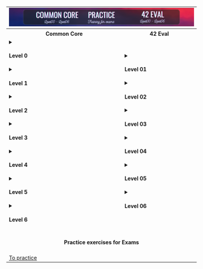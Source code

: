 <table>

  <!-- Ligne 1 : Image en haut sur 2 colonnes -->
  <tr>
    <td colspan="2" style="text-align: center;">
      <img src="images/42.png" alt="42" style="border: none;">
    </td>
  </tr>
  <!-- Ligne 2 : Titres des colonnes -->
  <tr>
    <th style="text-align: center;">Common Core</th>
    <th style="text-align: center;">42 Eval</th>
  </tr>
  <tr>
<!-- Colonne de gauche : Common Core (liens ) -->
<td>
  <details>
    <summary><h4>Level 0</h4></summary>
    <a href="https://github.com/MatthieuGillieron/libft">libft</a>
  </details>

  <details>
    <summary><h4>Level 1</h4></summary>
    <a href="https://github.com/MatthieuGillieron/ft_printf">ft_printf</a> &nbsp;
    <a href="https://github.com/MatthieuGillieron/get_next_line">get_next_line</a> &nbsp;
    <a href="https://github.com/MatthieuGillieron/born2beroot">born2beroot</a>
  </details>

  <details>
    <summary><h4>Level 2</h4></summary>
    <a href="https://github.com/MatthieuGillieron/so_long">so_long</a> &nbsp;
    <a href="https://github.com/MatthieuGillieron/minitalk">minitalk</a> &nbsp;
    <a href="https://github.com/MatthieuGillieron/push_swap">push_swap</a>
  </details>

  <details>
    <summary><h4>Level 3</h4></summary>
    <a href="https://github.com/MatthieuGillieron/minishell">minishell</a> &nbsp;
    <a href="https://github.com/MatthieuGillieron/philosophers">philosophers</a>
  </details>

  <details>
    <summary><h4>Level 4</h4></summary>
    <a href="https://github.com/MatthieuGillieron/cub3d">cub3d</a> &nbsp;
    <a href="https://github.com/MatthieuGillieron/netpractice">netpractice</a> &nbsp;
    <a href="https://github.com/MatthieuGillieron/cpp">cpp00-04</a>
  </details>

  <details>
    <summary><h4>Level 5</h4></summary>
    <a href="https://github.com/MatthieuGillieron/so_long">soon</a> &nbsp;
    <a href="https://github.com/MatthieuGillieron/minitalk">soon</a> &nbsp;
    <a href="https://github.com/MatthieuGillieron/push_swap">soon</a>
  </details>

  <details>
    <summary><h4>Level 6</h4></summary>
    <a href="https://github.com/MatthieuGillieron/so_long">soon</a> &nbsp;
    <a href="https://github.com/MatthieuGillieron/push_swap">soon</a>
  </details>
</td>
    <!-- Colonne de droite : 42 Eval (menus Level) -->
    <td>
      <details>
        <summary><h4>Level 01</h4></summary>
        <a href="42eval/ng_1_born2beroot.pdf">born2beroot</a> &nbsp;
		<a href="42eval/ng_1_get_next_line.pdf">get_next_line</a> &nbsp;
		<a href="42eval/ng_1_ft_printf.pdf">ft_printf</a>
      </details>
      <details>
        <summary><h4>Level 02</h4></summary>
        <a href="42eval/ng_2_push_swap.pdf">push_swap</a> &nbsp;
		<a href="42eval/ng_2_so_long.pdf">so_long</a> &nbsp;
		<a href="42eval/ng_2_minitalk.pdf">minitalk</a> &nbsp;
		<a href="42eval/ng_2_pipex.pdf">pipex</a> &nbsp;
		<a href="42eval/ng_2_fdf.pdf">fdf</a> &nbsp; 
		<a href="42eval/ng_2_so_long.pdf">so_long</a>
      </details>
      <details>
        <summary><h4>Level 03</h4></summary>
        <a href="42eval/ng_3_minishell.pdf">minishell</a> &nbsp;
	<a href="42eval/ng_4_philosophers.pdf">philosophers</a>
      </details>
      <details>
        <summary><h4>Level 04</h4></summary>
        <a href="42eval/ng_2_cub3d.pdf">cub3d</a> &nbsp;
	<a href="42eval/ng_2_miniRT.pdf">miniRT</a> &nbsp;
        <a href="42eval/ng_4_net_practice.pdf">netpractice</a> &nbsp;
        <a href="42eval/ng_4_cpp_module_00.pdf">cpp00</a> &nbsp;
        <a href="42eval/ng_4_cpp_module_01.pdf">cpp01</a> &nbsp;
        <a href="42eval/ng_4_cpp_module_02.pdf">cpp02</a> &nbsp;
        <a href="42eval/ng_4_cpp_module_03.pdf">cpp03</a> &nbsp;
        <a href="42eval/ng_4_cpp_module_04.pdf">cpp04</a>
      </details>
      <details>
        <summary><h4>Level 05</h4></summary>
        <a href="42eval/ng_4_cpp_module_05.pdf">cpp05</a> &nbsp;
 	<a href="42eval/ng_4_cpp_module_06.pdf">cpp06</a> &nbsp;
	<a href="42eval/ng_4_cpp_module_07.pdf">cpp07</a> &nbsp;
	<a href="42eval/ng_4_cpp_module_08.pdf">cpp08</a> &nbsp;
	<a href="42eval/ng_4_cpp_module_09.pdf">cpp09</a> &nbsp;
	<a href="42eval/ng_3_inception.pdf">inception</a> &nbsp;
 	<a href="42eval/ng_5_ft_irc.pdf">ft_irc</a> &nbsp;
 	<a href="42eval/ng_5_webserv.pdf">webserv</a>
      </details>
      <details>
        <summary><h4>Level 06</h4></summary>
        ⭐️ Star the ripo :) ⭐️
      </details>
    </td>
  </tr>
  <!-- Ligne 4 : Titre Common Core centré sur 2 colonnes -->
  <tr>
    <td colspan="2" style="text-align: center;">
      <h4>Practice exercises for Exams</h4>
    </td>
  </tr>
  <!-- Ligne 5 : Ancien menu déroulant (votre tableau) dans une seule cellule -->
  <tr>
    <td colspan="2">
  	<div markdown="1">
    	<a href="https://github.com/users/MatthieuGillieron/projects/4/views/1">To practice</a>
  	</div>
	</td>
      </div>
    </td>
  </tr>
</table>
